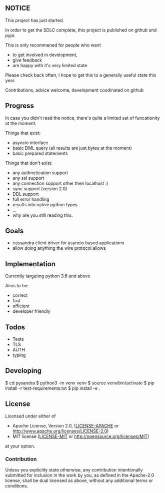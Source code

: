 ## NOTICE

This project has just started.

In order to get the SDLC complete, this project is published on github and pypi.

This is only recommened for people who want

* to get involved in development,
* give feedback
* are happy with it's very limited state

Please check back often, I hope to get this to a generally useful state this year.

Contributions, advice welcome, development coodinated on github

## Progress

In case you didn't read the notice, there's quite a limited set of funcationity at the moment.

Things that exist:

* asyncio interface
* basic DML query (all results are just bytes at the moment)
* basic prepared statements

Things that don't exist:
* any authnetication support
* any ssl support
* any connection support other then localhost :)
* sync support (version 2.0)
* DDL support
* full error handling
* results into native python types
* ...
* why are you still reading this.


## Goals

* cassandra client driver for asyncio based applications
* allow doing anything the wire protocol allows

## Implementation

Currently targeting python 3.6 and above

Aims to be:

* correct
* fast
* efficient
* developer friendly

## Todos

* Tests
* TLS
* AUTH
* typing

## Developing

$ cd pysandra
$ python3 -m venv venv
$ source venv/bin/activate
$ pip install -r test-requirements.txt
$ pip install -e .


## License

Licensed under either of

 * Apache License, Version 2.0, ([LICENSE-APACHE](LICENSE-APACHE) or http://www.apache.org/licenses/LICENSE-2.0)
 * MIT license ([LICENSE-MIT](LICENSE-MIT) or http://opensource.org/licenses/MIT)

at your option.

### Contribution

Unless you explicitly state otherwise, any contribution intentionally submitted
for inclusion in the work by you, as defined in the Apache-2.0 license, shall be dual licensed as above, without any
additional terms or conditions.
